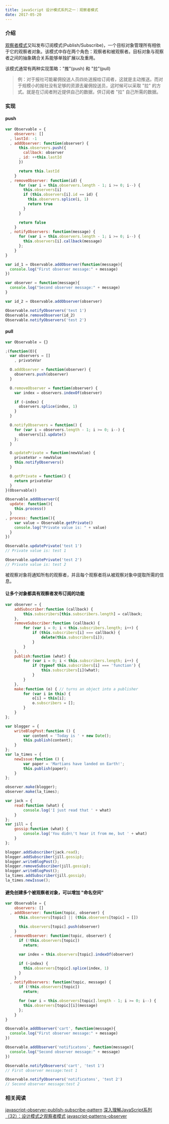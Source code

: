 ```yaml
---
title: javaScript 设计模式系列之一：观察者模式
date: 2017-05-20
---
```


### 介绍

[观察者模式](https://zh.wikipedia.org/wiki/%E8%A7%82%E5%AF%9F%E8%80%85%E6%A8%A1%E5%BC%8F)又叫发布订阅模式(Publish/Subscribe)，一个目标对象管理所有相依于它的观察者对象。该模式中存在两个角色：观察者和被观察者。目标对象与观察者之间的抽象耦合关系能够单独扩展以及重用。

该模式通常有两种实现策略："推"(push) 和 "拉"(pull)
> 例：对于报社可能雇佣投送人员四处送报给订阅者，这就是主动推送。而对于规模小的报社没有足够的资源去雇佣投送员，这时候可以采取 "拉" 的方式。就是在订阅者附近提供自己的数据，供订阅者 "拉" 自己所需的数据。

### 实现

#### push

```js
var Observable = {
    observers: []
  , lastId: -1
  , addObserver: function(observer) {
      this.observers.push({
        callback: observer
      , id: ++this.lastId
      })

      return this.lastId
    }
  , removeObserver: function(id) {
      for (var i = this.observers.length - 1; i >= 0; i--) {
        this.observers[i]
        if (this.observers[i].id == id) {
          this.observers.splice(i, 1)
          return true
        }
      }

      return false
    }
  , notifyObservers: function(message) {
      for (var i = this.observers.length - 1; i >= 0; i--) {
        this.observers[i].callback(message)
      };
    }
}

var id_1 = Observable.addObserver(function(message){
  console.log("First observer message:" + message)
})

var observer = function(message){
  console.log("Second observer message:" + message)
}

var id_2 = Observable.addObserver(observer)

Observable.notifyObservers('test 1')
Observable.removeObserver(id_2)
Observable.notifyObservers('test 2')
```

#### pull

```js
var Observable = {}

;(function(O){
  var observers = []
    , privateVar

  O.addObserver = function(observer) {
    observers.push(observer)
  }

  O.removeObserver = function(observer) {
    var index = observers.indexOf(observer)

    if (~index) {
      observers.splice(index, 1)
    }
  }

  O.notifyObservers = function() {
    for (var i = observers.length - 1; i >= 0; i--) {
      observers[i].update()
    };
  }

  O.updatePrivate = function(newValue) {
    privateVar = newValue
    this.notifyObservers()
  }

  O.getPrivate = function() {
    return privateVar
  }
}(Observable))

Observable.addObserver({
  update: function(){
    this.process()
  }
, process: function(){
    var value = Observable.getPrivate()
    console.log("Private value is: " + value)
  }
})

Observable.updatePrivate('test 1')
// Private value is: test 1

Observable.updatePrivate('test 2')
// Private value is: test 2
```

被观察对象将通知所有的观察者，并且每个观察者将从被观察对象中提取所需的信息。

#### 让多个对象都具有观察者发布订阅的功能

```js
var observer = {
    addSubscriber:function (callback) {
        this.subscribers[this.subscribers.length] = callback;
    },
    removeSubscriber:function (callback) {
        for (var i = 0; i < this.subscribers.length; i++) {
            if (this.subscribers[i] === callback) {
                delete(this.subscribers[i]);
            }
        }
    },
    publish:function (what) {
        for (var i = 0; i < this.subscribers.length; i++) {
            if (typeof this.subscribers[i] === 'function') {
                this.subscribers[i](what);
            }
        }
    },
    make:function (o) { // turns an object into a publisher
        for (var i in this) {
            o[i] = this[i];
            o.subscribers = [];
        }
    }
};

var blogger = {
    writeBlogPost:function () {
        var content = 'Today is ' + new Date();
        this.publish(content);
    }
};
var la_times = {
    newIssue:function () {
        var paper = 'Martians have landed on Earth!';
        this.publish(paper);
    }
};

observer.make(blogger);
observer.make(la_times);

var jack = {
    read:function (what) {
        console.log('I just read that ' + what)
    }
};
var jill = {
    gossip:function (what) {
        console.log('You didn\'t hear it from me, but ' + what)
    }
};

blogger.addSubscriber(jack.read);
blogger.addSubscriber(jill.gossip);
blogger.writeBlogPost();
blogger.removeSubscriber(jill.gossip);
blogger.writeBlogPost();
la_times.addSubscriber(jill.gossip);
la_times.newIssue();
```

#### 避免创建多个被观察者对象，可以增加 "命名空间"

```js
var Observable = {
    observers: []
  , addObserver: function(topic, observer) {
      this.observers[topic] || (this.observers[topic] = [])

      this.observers[topic].push(observer)
    }
  , removeObserver: function(topic, observer) {
      if (!this.observers[topic])
        return;

      var index = this.observers[topic].indexOf(observer)

      if (~index) {
        this.observers[topic].splice(index, 1)
      }
    }
  , notifyObservers: function(topic, message) {
      if (!this.observers[topic])
        return;

      for (var i = this.observers[topic].length - 1; i >= 0; i--) {
        this.observers[topic][i](message)
      };
    }
}

Observable.addObserver('cart', function(message){
  console.log("First observer message:" + message)
})

Observable.addObserver('notificatons', function(message){
  console.log("Second observer message:" + message)
})

Observable.notifyObservers('cart', 'test 1')
// First observer message:test 1

Observable.notifyObservers('notificatons', 'test 2')
// Second observer message:test 2
```

### 相关阅读
[javascript-observer-publish-subscribe-pattern](https://bumbu.github.io/javascript-observer-publish-subscribe-pattern/) 
[深入理解JavaScript系列（32）：设计模式之观察者模式](http://www.cnblogs.com/TomXu/archive/2012/03/02/2355128.html) 
[javascript-patterns-observer](https://github.com/shichuan/javascript-patterns/blob/master/design-patterns/observer.html)